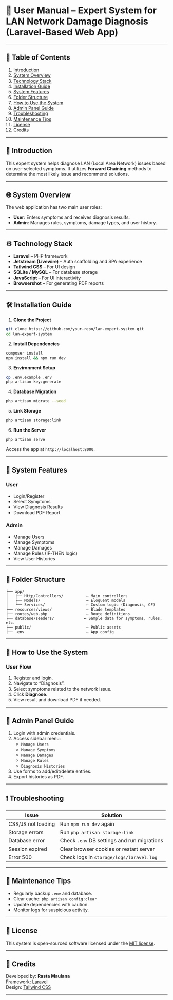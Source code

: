 # 📘 User Manual – Expert System for LAN Network Damage Diagnosis (Laravel-Based Web App)

---

## 📖 Table of Contents

1. [Introduction](#introduction)
2. [System Overview](#system-overview)
3. [Technology Stack](#technology-stack)
4. [Installation Guide](#installation-guide)
5. [System Features](#system-features)
6. [Folder Structure](#folder-structure)
7. [How to Use the System](#how-to-use-the-system)
8. [Admin Panel Guide](#admin-panel-guide)
9. [Troubleshooting](#troubleshooting)
10. [Maintenance Tips](#maintenance-tips)
11. [License](#license)
12. [Credits](#credits)

---

## 🧩 Introduction

This expert system helps diagnose LAN (Local Area Network) issues based on user-selected symptoms. It utilizes **Forward Chaining** methods to determine the most likely issue and recommend solutions.

---

## 🌐 System Overview

The web application has two main user roles:

- **User**: Enters symptoms and receives diagnosis results.
- **Admin**: Manages rules, symptoms, damage types, and user history.

---

## ⚙️ Technology Stack

- **Laravel** – PHP framework
- **Jetstream (Livewire)** – Auth scaffolding and SPA experience
- **Tailwind CSS** – For UI design
- **SQLite / MySQL** – For database storage
- **JavaScript** – For UI interactivity
- **Browsershot** – For generating PDF reports

---

## 🛠️ Installation Guide

1. **Clone the Project**

```bash
git clone https://github.com/your-repo/lan-expert-system.git
cd lan-expert-system
```

2. **Install Dependencies**

```bash
composer install
npm install && npm run dev
```

3. **Environment Setup**

```bash
cp .env.example .env
php artisan key:generate
```

4. **Database Migration**

```bash
php artisan migrate --seed
```

5. **Link Storage**

```bash
php artisan storage:link
```

6. **Run the Server**

```bash
php artisan serve
```

Access the app at `http://localhost:8000`.

---

## 🧠 System Features

### User

- Login/Register
- Select Symptoms
- View Diagnosis Results
- Download PDF Report

### Admin

- Manage Users
- Manage Symptoms
- Manage Damages
- Manage Rules (IF-THEN logic)
- View User Histories

---

## 📁 Folder Structure

```
├── app/
│   ├── Http/Controllers/          ← Main controllers
│   ├── Models/                    ← Eloquent models
│   └── Services/                  ← Custom logic (Diagnosis, CF)
├── resources/views/               ← Blade templates
├── routes/web.php                 ← Route definitions
├── database/seeders/             ← Sample data for symptoms, rules, etc.
├── public/                        ← Public assets
├── .env                           ← App config
```

---

## 🚀 How to Use the System

### User Flow

1. Register and login.
2. Navigate to “Diagnosis”.
3. Select symptoms related to the network issue.
4. Click **Diagnose**.
5. View result and download PDF if needed.

---

## 🔐 Admin Panel Guide

1. Login with admin credentials.
2. Access sidebar menu:
   - `Manage Users`
   - `Manage Symptoms`
   - `Manage Damages`
   - `Manage Rules`
   - `Diagnosis Histories`
3. Use forms to add/edit/delete entries.
4. Export histories as PDF.

---

## ❗ Troubleshooting

| Issue | Solution |
|-------|----------|
| CSS/JS not loading | Run `npm run dev` again |
| Storage errors | Run `php artisan storage:link` |
| Database error | Check `.env` DB settings and run migrations |
| Session expired | Clear browser cookies or restart server |
| Error 500 | Check logs in `storage/logs/laravel.log` |

---

## 🧼 Maintenance Tips

- Regularly backup `.env` and database.
- Clear cache: `php artisan config:clear`
- Update dependencies with caution.
- Monitor logs for suspicious activity.

---

## 📝 License

This system is open-sourced software licensed under the [MIT license](https://opensource.org/licenses/MIT).

---

## 🙏 Credits

Developed by: **Rasta Maulana**  
Framework: [Laravel](https://laravel.com)  
Design: [Tailwind CSS](https://tailwindcss.com)

---
